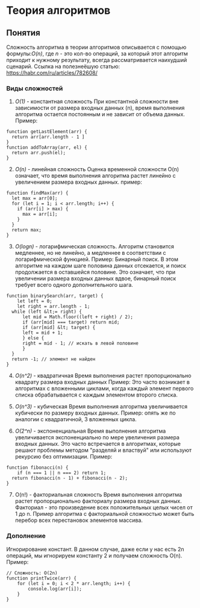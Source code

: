 # Теория алгоритмов

## Понятия

Сложность алгоритма в теории алгоритмов описывается с помощью формулы:_O(n)_, 
где _n_ - это кол-во операций, за который этот алгоритм приходит к нужному результату, всегда рассматривается наихудший сценарий.
Ссылка на полезнеёшую статью: https://habr.com/ru/articles/782608/

### Виды сложностей

1. _О(1)_ - константная сложность
При константной сложности вне зависимости от размера входных данных (n), время выполнения алгоритма остается постоянным и не зависит от объема данных.
Пример:
```
function getLastElement(arr) {
  return arr[arr.length - 1 ]
}
function addToArray(arr, el) {
  return arr.push(el);
}
```

2. _O(n)_ - линейная сложность
Оценка временной сложности O(n) означает, что время выполнения алгоритма растет линейно с увеличением размера входных данных.
пример:
```
function findMax(arr) {
  let max = arr[0];
  for (let i = 1; i < arr.length; i++) {
    if (arr[i] > max) {
      max = arr[i];
    }
  }
  return max;
}
```

3. _O(logn)_ - логарифмическая сложность.
Алгоритм становится медленнее, но не линейно, а медленнее в соответствии с логарифмической функцией.
Пример: Бинарный поиск. В этом алгоритме на каждом шаге половина данных отсекается, и поиск продолжается в оставшейся половине. Это означает, что при увеличении размера входных данных вдвое, бинарный поиск требует всего одного дополнительного шага.
```
function binarySearch(arr, target) {
	let left = 0;
	let right = arr.length - 1;
  while (left &lt;= right) {
	  let mid = Math.floor((left + right) / 2);
	  if (arr[mid] === target) return mid; 
	  if (arr[mid] &lt; target) {
      left = mid + 1;
	  } else {
      right = mid - 1; // искать в левой половине
	  }
  }
  return -1; // элемент не найден
}
```

4. _O(n^2)_ - квадратичная
Время выполнения растет пропорционально квадрату размера входных данных
Пример: Это часто возникает в алгоритмах с вложенными циклами, когда каждый элемент первого списка обрабатывается с каждым элементом второго списка.

5. _O(n^3)_ - кубическая
Время выполнения алгоритма увеличивается кубически по размеру входных данных.
Пример: опять же по аналогии с квадратичной, 3 вложенных цикла.


6. _O(2^n)_ - экспоненциальная
Время выполнения алгоритма увеличивается экспоненциально по мере увеличения размера входных данных. Это часто встречается в алгоритмах, которые решают проблемы методом "разделяй и властвуй" или используют рекурсию без оптимизации.
Пример:
```
function fibonacci(n) {
	if (n === 1 || n === 2) return 1; 
  return fibonacci(n - 1) + fibonacci(n - 2);
}
```

7. O(n!) - факториальная сложность
Время выполнения алгоритма растет пропорционально факториалу размера входных данных. Факториал - это произведение всех положительных целых чисел от 1 до n.
Пример алгоритма с факториальной сложностью может быть перебор всех перестановок элементов массива.

### Дополнение
Игнорирование констант. В данном случае, даже если у нас есть 2n операций, мы игнорируем константу 2 и получаем сложность O(n).
Пример:
```
// Сложность: O(2n)
function printTwice(arr) {
    for (let i = 0; i < 2 * arr.length; i++) {
        console.log(arr[i]);
    }
}
```
